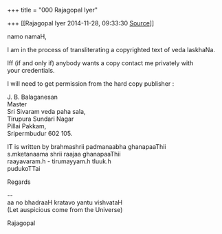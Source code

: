 +++
title = "000 Rajagopal Iyer"

+++
[[Rajagopal Iyer	2014-11-28, 09:33:30 [Source](https://groups.google.com/g/samskrita/c/EV-od2ObjTM)]]



namo namaH,  
  
I am in the process of transliterating a copyrighted text of veda laskhaNa.  
  
Iff (if and only if) anybody wants a copy contact me privately with  
your credentials.  
  
I will need to get permission from the hard copy publisher :  
  
J. B. Balaganesan  
Master  
Sri Sivaram veda paha sala,  
Tirupura Sundari Nagar  
Pillai Pakkam,  
Sripermbudur 602 105.  
  
IT is written by brahmashrii padmanaabha ghanapaaThii  
s.mketanaama shrii raajaa ghanapaaThii  
raayavaram.h - tirumayyam.h tluuk.h  
pudukoTTai  
  
Regards  
  
--  
aa no bhadraaH kratavo yantu vishvataH  
(Let auspicious come from the Universe)  
  
Rajagopal  

